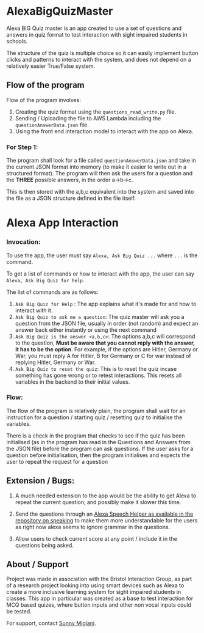 # AlexaBigQuizMaster

Alexa BIG Quiz master is an app created to use a set of questions and answers in quiz format to test interaction with sight impaired students in schools.

The structure of the quiz is multiple choice so it can easily implement button clicks and patterns to interact with the system, and does not depend on a relatively easier True/False system.

## Flow of the program

Flow of the program involves:
1.  Creating the quiz format using the `questions_read_write.py` file.
2.  Sending / Uploading the file to AWS Lambda including the `questionAnswerData.json` file.
3.  Using the front end interaction model to interact with the app on Alexa.

### **For Step 1:**
The program shall look for a file called `questionAnswerData.json` and take in the current JSON format into memory (to make it easier to write out in a structured format). The program will then ask the users for a question and the **THREE** possible answers, in the order a->b->c. 

This is then stored with the a,b,c equivalent into the system and saved into the file as a JSON structure defined in the file itself.

# Alexa App Interaction
### Invocation:
To use the app, the user must say `Alexa, Ask Big Quiz ...` where `...` is the command.

To get a list of commands or how to interact with the app, the user can say `Alexa, Ask Big Quiz for help`.

The list of commands are as follows:
1. `Ask Big Quiz for Help` : The app explains what it's made for and how to interact with it.
2. `Ask Big Quiz to ask me a question`: The quiz master will ask you a question from the JSON file, usually in order (not random) and expect an answer back either instantly or using the next command
3. `Ask Big Quiz is the answer <a,b,c>`: The options a,b,c will correspond to the question, **Must be aware that you cannot reply with the answer, it has to be the option**. For example, if the options are Hitler, Germany or War, you must reply A for Hitler, B for Germany or C for war instead of replying Hitler, Germany or War.
4. `Ask Big Quiz to reset the quiz`: This is to reset the quiz incase something has gone wrong or to retest interactions. This resets all variables in the backend to their initial values.

### Flow:

The flow of the program is relatively plain, the program shall wait for an instruction for a question / starting quiz / resetting quiz to initialise the variables.

There is a check in the program that checks to see if the quiz has been initialised (as in the program has read in the Questions and Answers from the JSON file) before the program can ask questions. If the user asks for a question before initialisation, then the program initialises and expects the user to repeat the request for a question


## Extension / Bugs:

1. A much needed extension to the app would be the ability to get Alexa to repeat the current question, and possibly make it slower this time.


2. Send the questions through an [Alexa Speech Helper as available in the repository on speaking](https://github.com/sunnyMiglani/AlexaSpeakingTest) to make them more understandable for the users as right now alexa seems to ignore grammar in the questions. 

3. Allow users to check current score at any point / include it in the questions being asked.





## About / Support

Project was made in association with the Bristol Interaction Group, as part of a research project looking into using smart devices such as Alexa to create a more inclusive learning system for sight impaired students in classes. This app in particular was created as a base to test interaction for MCQ based quizes, where button inputs and other non vocal inputs could be tested. 

For support, contact [Sunny Miglani](github.com/sunnymiglani). 

